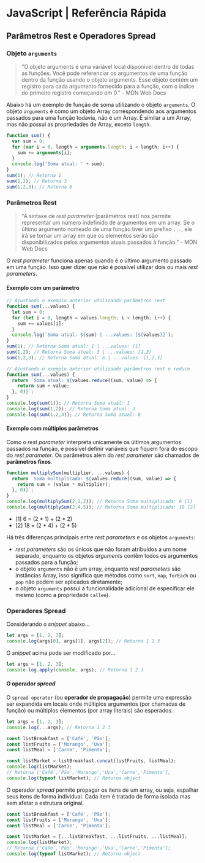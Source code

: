 # JavaScript | Referência Rápida

## Parâmetros Rest e Operadores Spread

### Objeto `arguments`

> "O objeto arguments é uma variável local disponível dentro de todas as funções. Você pode referenciar os argumentos de uma função dentro da função usando o objeto arguments. Esse objeto contém um registro para cada argumento fornecido para a função, com o índice do primeiro registro começando em 0." - MDN Web Docs

Abaixo há um exemplo de função de soma utilizando o objeto `arguments`. O objeto `arguments` é como um objeto Array correspondendo aos argumentos passados para uma função todavia, não é um Array. É similar a um Array, mas não possui as propriedades de Array, exceto `length`.

```javascript
function sum() {
  var sum = 0;
  for (var i = 0, length = arguments.length; i < length; i++) {
    sum += arguments[i];
  }
  console.log('Soma atual: ' + sum);
}
sum(1); // Retorna 1
sum(1,2); // Retorna 3
sum(1,2,3); // Retorna 6
```

### Parâmetros Rest

> "A sintaxe de _rest parameter_ (parâmetros rest) nos permite representar um número indefinido de argumentos em um array. Se o último argumento nomeado de uma função tiver um prefixo `...`, ele irá se tornar um array em que os elementos serão são disponibilizados pelos argumentos atuais passados à função." - MDN Web Docs

O _rest parameter_ funciona apenas quando é o último argumento passado em uma função. Isso quer dizer que não é possível utilizar dois ou mais _rest parameters_.

#### Exemplo com um parâmetro

```javascript
// Ajustando o exemplo anterior utilizando parâmetros rest
function sum(...values) {
  let sum = 0;
  for (let i = 0, length = values.length; i < length; i++) {
    sum += values[i];
  }
  console.log(`Soma atual: ${sum} | ...values: [${values}]`);
}
sum(1); // Retorna Soma atual: 1 | ...values: [1]
sum(1,2); // Retorna Soma atual: 3 | ...values: [1,2]
sum(1,2,3); // Retorna Soma atual: 6 | ...values: [1,2,3]

// Ajustando o exemplo anterior utilizando parâmetros rest e reduce
function sum(...values) {
  return `Soma atual: ${values.reduce((sum, value) => {
    return sum + value;
  }, 0)}`;
}
console.log(sum(1)); // Retorna Soma atual: 1
console.log(sum(1,2)); // Retorna Soma atual: 3
console.log(sum(1,2,3)); // Retorna Soma atual: 6
```

#### Exemplo com múltiplos parâmetros

Como o _rest parameter_ interpreta unicamente os últimos argumentos passados na função, é possível definir variáveis que fiquem fora do escopo do _rest parameter_. Os parâmetros além do _rest parameter_ são chamados de **parâmetros fixos**.

```javascript
function multiplySum(multiplier, ...values) {
  return `Soma multiplicada: ${values.reduce((sum, value) => {
    return sum + (value * multiplier);
  }, 0)}`;
}
console.log(multiplySum(2,1,2)); // Retorna Soma multiplicada: 6 [1]
console.log(multiplySum(2,4,5)); // Retorna Soma multiplicada: 18 [2]
```

  - [1] 6 = (2 * 1) + (2 * 2)
  - [2] 18 = (2 * 4) + (2 * 5)

Há três diferenças principais entre _rest parameters_ e os objetos `arguments`:

  - _rest parameters_ são os únicos que não foram atribuídos a um nome separado, enquanto os objetos _arguments_ contêm todos os argumentos passados para a função;
  - o objeto `arguments` não é um array, enquanto _rest parameters_ são instâncias Array, isso significa que métodos como `sort`, `map`, `forEach` ou `pop` não podem ser aplicados diretamente;
  - o objeto `arguments` possui a funcionalidade adicional de especificar ele mesmo (como a propriedade `callee`).

### Operadores Spread


Considerando o _snippet_ abaixo...

```javascript
let args = [1, 2, 3];
console.log(args[0], args[1], args[2]); // Retorna 1 2 3
```

O _snippet_ acima pode ser modificado por...

```javascript
let args = [1, 2, 3];
console.log.apply(console, args); // Retorna 1 2 3
```

#### O operador _spread_

O `spread operator` (ou **operador de propagação**) permite uma expressão ser expandida em locais onde múltiplos argumentos (por chamadas de função) ou múltiplos elementos (por array literais) são esperados.

```javascript
let args = [1, 2, 3];
console.log(...args); // Retorna 1 2 3
```

```javascript
const listBreakfast = ['Café', 'Pão'];
const listFruits = ['Morango', 'Uva'];
const listMeal = ['Carne', 'Pimenta'];

const listMarket = listBreakfast.concat(listFruits, listMeal);
console.log(listMarket);
// Retorna ['Café','Pão','Morango','Uva','Carne','Pimenta'];
console.log(typeof listMarket); // Retorna object
```

O operador _spread_ permite propagar os itens de um array, ou seja, espalhar seus itens de forma individual. Cada item é tratado de forma isolada mas sem afetar a estrutura original.


```javascript
const listBreakfast = ['Café', 'Pão'];
const listFruits = ['Morango', 'Uva'];
const listMeal = ['Carne', 'Pimenta'];

const listMarket = [...listBreakfast, ...listFruits, ...listMeal];
console.log(listMarket);
// Retorna ['Café','Pão','Morango','Uva','Carne','Pimenta'];
console.log(typeof listMarket); // Retorna object
```
